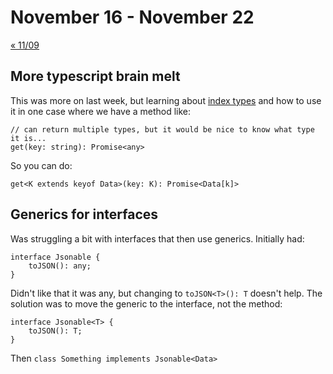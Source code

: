 # November 16 - November 22

[« 11/09](1109.md)

## More typescript brain melt

This was more on last week, but learning about [index types](https://www.typescriptlang.org/docs/handbook/advanced-types.html#index-types) and how to use it in one case where we have a method like:

    // can return multiple types, but it would be nice to know what type it is...
    get(key: string): Promise<any>

So you can do:

    get<K extends keyof Data>(key: K): Promise<Data[k]>

## Generics for interfaces

Was struggling a bit with interfaces that then use generics. Initially had:

    interface Jsonable {
        toJSON(): any;
    }

Didn't like that it was any, but changing to `toJSON<T>(): T` doesn't help. The solution was to move the generic to the interface, not the method:

    interface Jsonable<T> {
        toJSON(): T;
    }

Then `class Something implements Jsonable<Data>`
